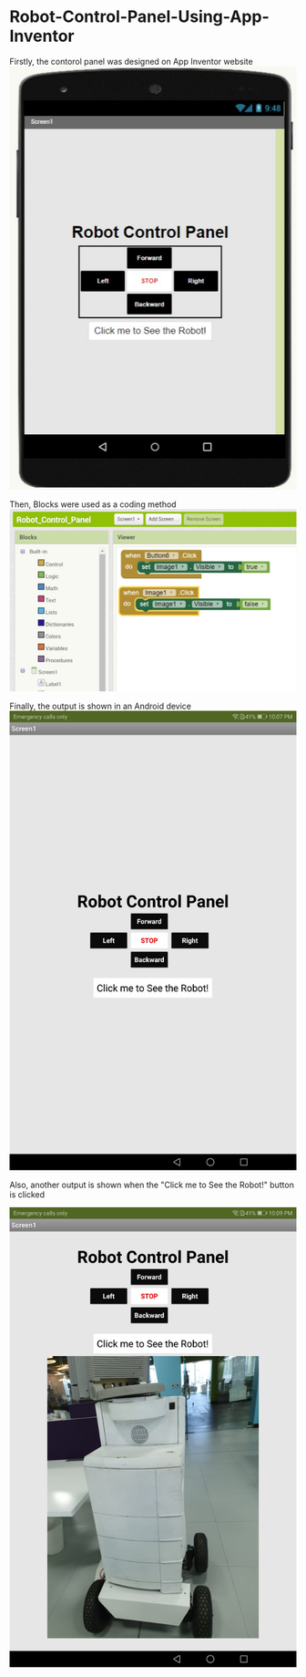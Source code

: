 # Robot-Control-Panel-Using-App-Inventor

Firstly, the contorol panel was designed on App Inventor website
![](Website%20Design%20Screenshot.jpg)

Then, Blocks were used as a coding method
 ![](Website%20Blocks%20Screenshot.jpg)
 
 Finally, the output is shown in an Android device 
 ![](Android%20Device%20Screenshot%201.jpg)
 
 Also, another output is shown when the "Click me to See the Robot!" button is clicked
 
 ![](Android%20Device%20Screenshot%202.jpg)
